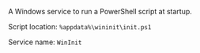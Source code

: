 A Windows service to run a PowerShell script at startup.

Script location: `%appdata%\wininit\init.ps1`

Service name: `WinInit`
